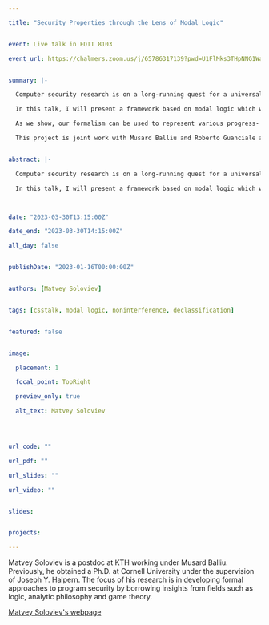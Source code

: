 ```yaml
---

title: "Security Properties through the Lens of Modal Logic"


event: Live talk in EDIT 8103

event_url: https://chalmers.zoom.us/j/65786317139?pwd=U1FlMks3THpNNG1WaFRJNkJxQXdBQT09


summary: |-

  Computer security research is on a long-running quest for a universal framework to reason about security properties. Such a framework ought to be expressive enough to capture any security policy conceived of, while also being independent of syntactic details and enforcement mechanisms, applicable to any system on which we may wish to impose security, and intuitive enough that humans can grasp the meaning of any given property (and not experience surprises due to a false sense of grasping).

  In this talk, I will present a framework based on modal logic which we have recently introduced in pursuit of these goals. In our approach, we combine established techniques for modal reasoning about knowledge with modalities of time and possible actions, and carefully distinguish between agents' capabilities and the effects we wish to permit them to achieve.

  As we show, our formalism can be used to represent various progress- and termination-(in)sensitive variants of confidentiality, integrity, robust declassification and transparent endorsement, for each of which we have proven equivalence to standard definitions. The intuitive nature and closeness to semantic reality of our approach allows us to make explicit several hidden assumptions of these definitions, and identify potential issues and subtleties with them, while also holding the promise of formulating cleaner versions and future extension to entirely novel properties.

  This project is joint work with Musard Balliu and Roberto Guanciale at KTH.


abstract: |-

  Computer security research is on a long-running quest for a universal framework to reason about security properties. Such a framework ought to be expressive enough to capture any security policy conceived of, while also being independent of syntactic details and enforcement mechanisms, applicable to any system on which we may wish to impose security, and intuitive enough that humans can grasp the meaning of any given property (and not experience surprises due to a false sense of grasping).

  In this talk, I will present a framework based on modal logic which we have recently introduced in pursuit of these goals. In our approach, we combine established techniques for modal reasoning about knowledge with modalities of time and possible actions, and carefully distinguish between agents' capabilities and the effects we wish to permit them to achieve.



date: "2023-03-30T13:15:00Z"

date_end: "2023-03-30T14:15:00Z"

all_day: false


publishDate: "2023-01-16T00:00:00Z"


authors: [Matvey Soloviev]


tags: [csstalk, modal logic, noninterference, declassification]


featured: false


image:

  placement: 1

  focal_point: TopRight

  preview_only: true

  alt_text: Matvey Soloviev




url_code: ""

url_pdf: ""

url_slides: ""

url_video: ""


slides:


projects:

---
```




Matvey Soloviev is a postdoc at KTH working under Musard Balliu. Previously, he obtained a Ph.D. at Cornell University under the supervision of Joseph Y. Halpern. The focus of his research is in developing formal approaches to program security by borrowing insights from fields such as logic, analytic philosophy and game theory.


[Matvey Soloviev's webpage](https://www.kth.se/profile/matvey?l=en) 


